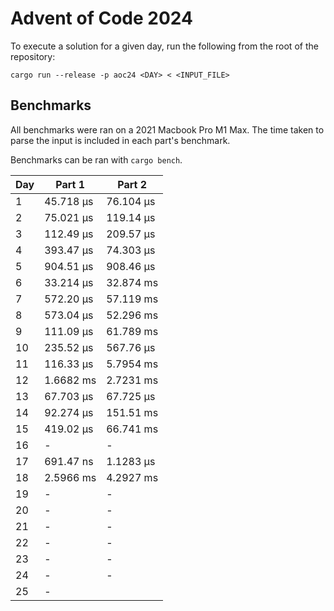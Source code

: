 # Advent of Code 2024

To execute a solution for a given day, run the following from the root of the
repository:

```
cargo run --release -p aoc24 <DAY> < <INPUT_FILE>
```

## Benchmarks

All benchmarks were ran on a 2021 Macbook Pro M1 Max. The time taken to parse
the input is included in each part's benchmark.

Benchmarks can be ran with `cargo bench`.

| Day | Part 1    | Part 2    |
| --- | ------    | ------    |
| 1   | 45.718 µs | 76.104 µs |
| 2   | 75.021 µs | 119.14 µs |
| 3   | 112.49 µs | 209.57 µs |
| 4   | 393.47 µs | 74.303 µs |
| 5   | 904.51 µs | 908.46 µs |
| 6   | 33.214 µs | 32.874 ms |
| 7   | 572.20 µs | 57.119 ms |
| 8   | 573.04 µs | 52.296 ms |
| 9   | 111.09 µs | 61.789 ms |
| 10  | 235.52 µs | 567.76 µs |
| 11  | 116.33 µs | 5.7954 ms |
| 12  | 1.6682 ms | 2.7231 ms |
| 13  | 67.703 µs | 67.725 µs |
| 14  | 92.274 µs | 151.51 ms |
| 15  | 419.02 µs | 66.741 ms |
| 16  | - | - |
| 17  | 691.47 ns | 1.1283 µs |
| 18  | 2.5966 ms | 4.2927 ms |
| 19  | - | - |
| 20  | - | - |
| 21  | - | - |
| 22  | - | - |
| 23  | - | - |
| 24  | - | - |
| 25  | - |           |
